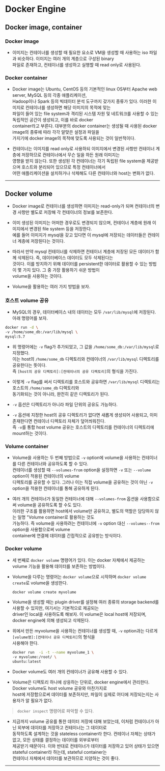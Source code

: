 # Docker Engine

## Docker image, container

### Docker image

- 이미지는 컨테이너를 생성할 때 필요한 요소로 VM을 생성할 때 사용하는 iso 파일과 비슷하다. 이미지는 여러 개의 계층으로 구성된 binary  
  파일로 존재하고, 컨테이너를 생성하고 실행할 때 read only로 사용된다.

### Docker container

- Docker image는 Ubuntu, CentOS 등의 기본적인 linux OS부터 Apache web server, MySQL 등의 각종 애플리케이션,  
  Hadoop이나 Spark 등의 빅데이터 분석 도구까지 갖가지 종류가 있다. 이러한 이미지로 컨테이너를 생성하면 해당 이미지의 목적에 맞는  
  파일이 들어 있는 file system과 격리된 시스템 자원 및 네트워크를 사용할 수 있는 독립적인 공간이 생성되고, 이를 바로 docker  
  container라고 부른다. 대부분의 docker container는 생성될 때 사용된 docker image의 종류에 따라 각각 알맞은 설정과 파일을  
  가지기에 docker image의 목적에 맞도록 사용되는 것이 일반적이다.

- 컨테이너는 이미지를 read only로 사용하되 이미지에서 변경된 사항만 컨테이너 계층에 저장하므로 컨테이너에서 무슨 일을 하든 원래 이미지는  
  영향을 받지 않는다. 또한 생성된 각 컨테이너는 각기 독립된 file system을 제공받으며 호스트와 분리되어 있으므로 특정 컨테이너에서  
  어떤 애플리케이션을 설치하거나 삭제해도 다른 컨테이너와 host는 변화가 없다.

---

## Docker volume

- Docker image로 컨테이너를 생성하면 이미지는 read-only가 되며 컨테이너의 변경 사항만 별도로 저장해 각 컨테이너의 정보를 보존한다.

- 이미 생성된 이미지는 어떠한 경우로도 변경되지 않으며, 컨테이너 계층에 원래 이미지에서 변경된 file system 등을 저장한다.  
  예를 들어 이미지가 mysql을 갖고 있다면 이 mysql에 저장되는 데이터들은 컨테이너 계층에 저장된다는 것이다.

- 따라서 만약 mysql 컨테이너를 삭제하면 컨테이너 계층에 저장된 모든 데이터가 함께 삭제된다. 즉, 데이터베이스 데이터도 모두 삭제된다는  
  것이다. 이를 방지하기 위해 데이터를 persistent한 데이터로 활용할 수 있는 방법이 몇 가지 있다. 그 중 가장 활용하기 쉬운 방법이  
  volume을 사용하는 것이다.

- Volume을 활용하는 여러 가지 방법을 보자.

### 호스트 volume 공유

- MySQL의 경우, 데이터베이스 내의 데이터는 모두 `/var/lib/mysql`에 저장된다. 아래 명령어를 보자.

```sh
docker run -d \
-v /home/some_db:/var/lib/mysql \
mysql:5.7
```

- 위 명령어에는 `-v` flag가 추가되었고, 그 값을 `/home/some_db:/var/lib/mysql`로 지정했다.  
  이는 host의 `/home/some_db` 디렉토리와 컨테이너의 `/var/lib/mysql` 디렉토리를 공유한다는 뜻이다.  
  즉 `[host의 공유 디렉토리]:[컨테이너의 공유 디렉토리]`의 형식을 가진다.

- 이렇게 `-v` flag를 써서 디렉토리를 호스트와 공유하면 `/var/lib/mysql` 디렉토리는 호스트의 `/home/some_db` 디렉토리와  
  동기화되는 것이 아니라, 완전히 같은 디렉토리가 된다.

- `-v` 옵션은 디렉토리가 아니라 파일 단위의 공유도 가능하다.

- `-v` 옵션에 지정한 host의 공유 디렉토리가 없다면 새롭게 생성되어 사용되고, 이미 존재한다면 컨테이너 디렉토리 자체가 덮어씌워진다.  
  즉 `-v`를 통합 host volume 공유는 호스트의 디렉토리를 컨테이너의 디렉토리에 mount하는 것이다.

### Volume container

- Volume을 사용하는 두 번째 방법으로 `-v` option에 volume을 사용하는 컨테이너를 다른 컨테이너와 공유하도록 할 수 있다.  
  컨테이너를 생성할 때 `--volumes-from` option을 설정하면 `-v` 또는 `--volume` option이 적용된 컨테이너의 volume  
  디렉토리를 공유할 수 있다. 그러나 이는 직접 volume을 공유하는 것이 아닌 `-v` option을 적용한 컨테이너를 통해 공유하게 된다.

- 여러 개의 컨테이너가 동일한 컨테이너에 대해 `--volumes-from` 옵션을 사용함으로써 volume을 공유하도록 할 수도 있다.  
  이러한 구조를 활용하면 host에서 volume만 공유하고, 별도의 역할은 담당하지 않는 일명 "Volume container로 활용하는 것도  
  가능하다. 즉 volume을 사용하려는 컨테이너에 `-v` option 대신 `--volumes--from` option을 사용함으로써 volume  
  container에 연결헤 데이터를 간접적으로 공유받는 방식이다.

### Docker volume

- 세 번째로 `docker volume` 명령어가 있다. 이는 docker 자체에서 제공하는 volume 기능을 활용해 데이터를 보존하는 방법이다.

- Volume을 다루는 명령어는 `docker volume`으로 시작하며 `docker volume create`로 volume을 생성한다.

  ```sh
  docker volume create myvolume
  ```

- Volume을 생성할 때는 plugin driver를 설정해 여러 종류의 storage backend를 사용할 수 있지만, 여기서는 기본적으로 제공되는  
  driver인 local을 사용하도록 해보자. 이 volume은 local host에 저장되며, docker engine에 의해 생성되고 삭제된다.

- 위에서 만든 myvolume을 사용하는 컨테이너를 생성할 때, `-v` option과는 다르게 `[volume명]:[컨테이너 공유 디렉토리]`의 형식을  
  사용해야 한다.

  ```sh
  docker run  -i -t --name myvolume_1 \
  -v myvolume:/root/ \
  ubuntu:latest
  ```

- Docker volume도 여러 개의 컨테이너가 공유해 사용할 수 있다.

- Volume은 디렉토리 하나에 상응하는 단위로, docker engine에서 관리한다. Docker volume도 host volume 공유와 마찬가지로  
  host에 저장함으로써 데이터를 보존하지만, 파일이 실제로 어디에 저장되는지는 사용자가 알 필요가 없다.

> `docker inspect` 명령어로 파악할 수 있다.

- 지금까지 volume 공유를 통한 데이터 저장에 대해 보았는데, 이처럼 컨테이너가 아닌 외부에 데이터를 저장하고 컨테이너는 그 데이터로  
  동작하도록 설계하는 것을 stateless container라 한다. 컨테이너 자체는 상태가 없고, 모든 상태를 결정하는 데이터를 외부로부터  
  제공받기 때문이다. 이와 반대로 컨테이너가 데이터를 저장하고 있어 상태가 있으면 stateful container라 하는데, stateful container는  
  컨테이너 자체에서 데이터를 보관하므로 지양하는 것이 좋다.

---

